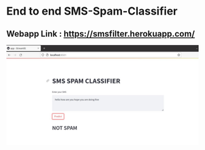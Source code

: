 # End to end SMS-Spam-Classifier

## Webapp Link : https://smsfilter.herokuapp.com/

![](Capture.JPG)
